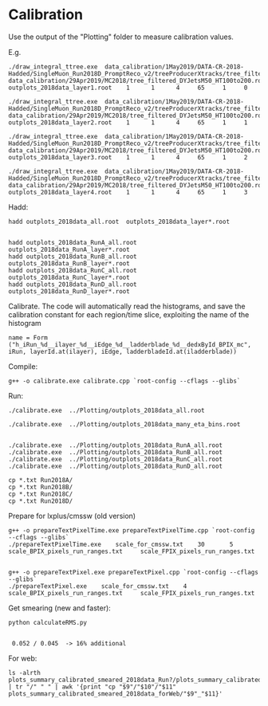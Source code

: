 Calibration
====

Use the output of the "Plotting" folder to measure calibration values.

E.g.

    ./draw_integral_ttree.exe  data_calibration/1May2019/DATA-CR-2018-Hadded/SingleMuon_Run2018D_PromptReco_v2/treeProducerXtracks/tree_filtered.root        data_calibration/29Apr2019/MC2018/tree_filtered_DYJetsM50_HT100to200.root    outplots_2018data_layer1.root    1      1      4     65     1     0
    
    ./draw_integral_ttree.exe  data_calibration/1May2019/DATA-CR-2018-Hadded/SingleMuon_Run2018D_PromptReco_v2/treeProducerXtracks/tree_filtered.root        data_calibration/29Apr2019/MC2018/tree_filtered_DYJetsM50_HT100to200.root    outplots_2018data_layer2.root    1      1      4     65     1     1
    
    ./draw_integral_ttree.exe  data_calibration/1May2019/DATA-CR-2018-Hadded/SingleMuon_Run2018D_PromptReco_v2/treeProducerXtracks/tree_filtered.root        data_calibration/29Apr2019/MC2018/tree_filtered_DYJetsM50_HT100to200.root    outplots_2018data_layer3.root    1      1      4     65     1     2
    
    ./draw_integral_ttree.exe  data_calibration/1May2019/DATA-CR-2018-Hadded/SingleMuon_Run2018D_PromptReco_v2/treeProducerXtracks/tree_filtered.root        data_calibration/29Apr2019/MC2018/tree_filtered_DYJetsM50_HT100to200.root    outplots_2018data_layer4.root    1      1      4     65     1     3
    

    
Hadd:

    hadd outplots_2018data_all.root  outplots_2018data_layer*.root
    
    
    hadd outplots_2018data_RunA_all.root  outplots_2018data_RunA_layer*.root
    hadd outplots_2018data_RunB_all.root  outplots_2018data_RunB_layer*.root
    hadd outplots_2018data_RunC_all.root  outplots_2018data_RunC_layer*.root
    hadd outplots_2018data_RunD_all.root  outplots_2018data_RunD_layer*.root
    
    

    
Calibrate. The code will automatically read the histograms, and save the calibration constant for each region/time slice, exploiting the name of the histogram

    name = Form ("h_iRun_%d__ilayer_%d__iEdge_%d__ladderblade_%d__dedxById_BPIX_mc", iRun, layerId.at(ilayer), iEdge, ladderbladeId.at(iladderblade))
    
Compile:

    g++ -o calibrate.exe calibrate.cpp `root-config --cflags --glibs`
    
Run:

    ./calibrate.exe  ../Plotting/outplots_2018data_all.root
    
    ./calibrate.exe  ../Plotting/outplots_2018data_many_eta_bins.root
    

    ./calibrate.exe  ../Plotting/outplots_2018data_RunA_all.root
    ./calibrate.exe  ../Plotting/outplots_2018data_RunB_all.root
    ./calibrate.exe  ../Plotting/outplots_2018data_RunC_all.root
    ./calibrate.exe  ../Plotting/outplots_2018data_RunD_all.root

    cp *.txt Run2018A/
    cp *.txt Run2018B/
    cp *.txt Run2018C/
    cp *.txt Run2018D/
    
    
    
Prepare for lxplus/cmssw (old version)

    g++ -o prepareTextPixelTime.exe prepareTextPixelTime.cpp `root-config --cflags --glibs`
    ./prepareTextPixelTime.exe    scale_for_cmssw.txt    30       5    scale_BPIX_pixels_run_ranges.txt     scale_FPIX_pixels_run_ranges.txt
    

    g++ -o prepareTextPixel.exe prepareTextPixel.cpp `root-config --cflags --glibs`
    ./prepareTextPixel.exe    scale_for_cmssw.txt    4    scale_BPIX_pixels_run_ranges.txt     scale_FPIX_pixels_run_ranges.txt

    
    

Get smearing (new and faster):

    python calculateRMS.py 

    
     0.052 / 0.045  -> 16% additional

    
For web:

    ls -alrth plots_summary_calibrated_smeared_2018data_Run?/plots_summary_calibrated/*.png | tr "/" " " | awk '{print "cp "$9"/"$10"/"$11" plots_summary_calibrated_smeared_2018data_forWeb/"$9"_"$11}'
    
    
    
    

 
    
    
